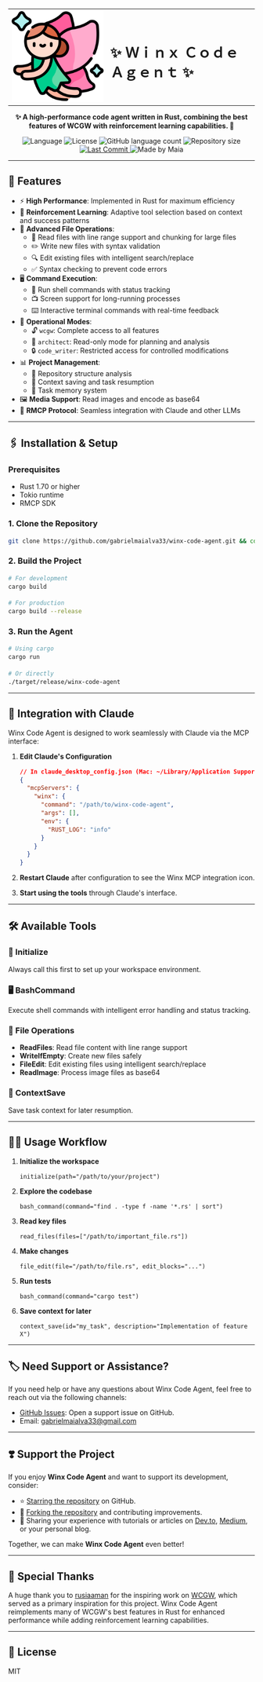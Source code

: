 <table style="width:100%" align="center" border="0">
  <tr>
    <td width="40%" align="center"><img src="./.github/assets/fairy.png" alt="Winx" width="300"></td>
    <td><h1>✨ Ｗｉｎｘ Ｃｏｄｅ Ａｇｅｎｔ ✨</h1></td>
  </tr>
</table>

<p align="center">
  <strong>✨ A high-performance code agent written in Rust, combining the best features of WCGW with reinforcement learning capabilities. 🦀</strong>
</p>

<p align="center">
  <img src="https://img.shields.io/badge/language-Rust-orange?style=flat&logo=rust" alt="Language" />
  <img src="https://img.shields.io/badge/license-MIT-blue?style=flat&logo=appveyor" alt="License" />
  <img src="https://img.shields.io/github/languages/count/gabrielmaialva33/winx-code-agent?style=flat&logo=appveyor" alt="GitHub language count" >
  <img src="https://img.shields.io/github/repo-size/gabrielmaialva33/winx-code-agent?style=flat&logo=appveyor" alt="Repository size" >
  <a href="https://github.com/gabrielmaialva33/winx-code-agent/commits/master">
    <img src="https://img.shields.io/github/last-commit/gabrielmaialva33/winx-code-agent?style=flat&logo=appveyor" alt="Last Commit" >
  </a>
  <img src="https://img.shields.io/badge/made%20by-Maia-15c3d6?style=flat&logo=appveyor" alt="Made by Maia" >
</p>

---

## 🌟 Features

- ⚡ **High Performance**: Implemented in Rust for maximum efficiency
- 🔄 **Reinforcement Learning**: Adaptive tool selection based on context and success patterns
- 📁 **Advanced File Operations**:
  - 📖 Read files with line range support and chunking for large files
  - ✏️ Write new files with syntax validation
  - 🔍 Edit existing files with intelligent search/replace
  - ✅ Syntax checking to prevent code errors
- 🖥️ **Command Execution**:
  - 🚀 Run shell commands with status tracking
  - 📺 Screen support for long-running processes
  - ⌨️ Interactive terminal commands with real-time feedback
- 🔀 **Operational Modes**:
  - 🔓 `wcgw`: Complete access to all features
  - 🔎 `architect`: Read-only mode for planning and analysis
  - 🔒 `code_writer`: Restricted access for controlled modifications
- 📊 **Project Management**:
  - 📝 Repository structure analysis
  - 💾 Context saving and task resumption
  - 🧠 Task memory system
- 🖼️ **Media Support**: Read images and encode as base64
- 🧩 **RMCP Protocol**: Seamless integration with Claude and other LLMs

---

## 🖇️ Installation & Setup

### Prerequisites
- Rust 1.70 or higher
- Tokio runtime
- RMCP SDK

### 1. Clone the Repository
```bash
git clone https://github.com/gabrielmaialva33/winx-code-agent.git && cd winx-code-agent
```

### 2. Build the Project
```bash
# For development
cargo build

# For production
cargo build --release
```

### 3. Run the Agent
```bash
# Using cargo
cargo run

# Or directly
./target/release/winx-code-agent
```

---

## 🔧 Integration with Claude

Winx Code Agent is designed to work seamlessly with Claude via the MCP interface:

1. **Edit Claude's Configuration**
   ```json
   // In claude_desktop_config.json (Mac: ~/Library/Application Support/Claude/claude_desktop_config.json)
   {
     "mcpServers": {
       "winx": {
         "command": "/path/to/winx-code-agent",
         "args": [],
         "env": {
           "RUST_LOG": "info"
         }
       }
     }
   }
   ```

2. **Restart Claude** after configuration to see the Winx MCP integration icon.

3. **Start using the tools** through Claude's interface.

---

## 🛠️ Available Tools

### 🚀 Initialize
Always call this first to set up your workspace environment.

### 🖥️ BashCommand
Execute shell commands with intelligent error handling and status tracking.

### 📁 File Operations
- **ReadFiles**: Read file content with line range support
- **WriteIfEmpty**: Create new files safely
- **FileEdit**: Edit existing files using intelligent search/replace
- **ReadImage**: Process image files as base64

### 💾 ContextSave
Save task context for later resumption.

---

## 👨‍💻 Usage Workflow

1. **Initialize the workspace**
   ```
   initialize(path="/path/to/your/project")
   ```

2. **Explore the codebase**
   ```
   bash_command(command="find . -type f -name '*.rs' | sort")
   ```

3. **Read key files**
   ```
   read_files(files=["/path/to/important_file.rs"])
   ```

4. **Make changes**
   ```
   file_edit(file="/path/to/file.rs", edit_blocks="...")
   ```

5. **Run tests**
   ```
   bash_command(command="cargo test")
   ```

6. **Save context for later**
   ```
   context_save(id="my_task", description="Implementation of feature X")
   ```

---

## 🏷 Need Support or Assistance?

If you need help or have any questions about Winx Code Agent, feel free to reach out via the following channels:

- [GitHub Issues](https://github.com/gabrielmaialva33/winx-code-agent/issues/new?assignees=&labels=question&title=support%3A+): Open a support issue on GitHub.
- Email: gabrielmaialva33@gmail.com

---

## ❣️ Support the Project

If you enjoy **Winx Code Agent** and want to support its development, consider:

- ⭐ [Starring the repository](https://github.com/gabrielmaialva33/winx-code-agent) on GitHub.
- 🍴 [Forking the repository](https://github.com/gabrielmaialva33/winx-code-agent) and contributing improvements.
- 📝 Sharing your experience with tutorials or articles on [Dev.to](https://dev.to/), [Medium](https://medium.com/), or your personal blog.

Together, we can make **Winx Code Agent** even better!

---

## 🙏 Special Thanks

A huge thank you to [rusiaaman](https://github.com/rusiaaman) for the inspiring work on [WCGW](https://github.com/rusiaaman/wcgw), which served as a primary inspiration for this project. Winx Code Agent reimplements many of WCGW's best features in Rust for enhanced performance while adding reinforcement learning capabilities.

---

## 📜 License

MIT